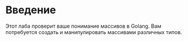 # Введение

Этот лаба проверит ваше понимание массивов в Golang. Вам потребуется создать и манипулировать массивами различных типов.
